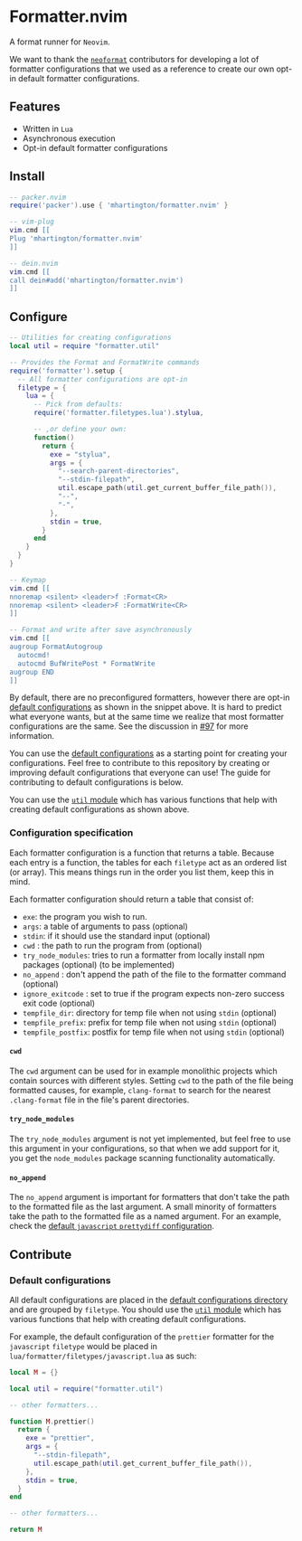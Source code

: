# Formatter.nvim

A format runner for `Neovim`.

We want to thank the [`neoformat`](https://github.com/sbdchd/neoformat)
contributors for developing a lot of formatter configurations that we used as
a reference to create our own opt-in default formatter configurations.

## Features

- Written in `Lua`
- Asynchronous execution
- Opt-in default formatter configurations

## Install

```lua
-- packer.nvim
require('packer').use { 'mhartington/formatter.nvim' }

-- vim-plug
vim.cmd [[
Plug 'mhartington/formatter.nvim'
]]

-- dein.nvim
vim.cmd [[
call dein#add('mhartington/formatter.nvim')
]]
```

## Configure

```lua
-- Utilities for creating configurations
local util = require "formatter.util"

-- Provides the Format and FormatWrite commands
require('formatter').setup {
  -- All formatter configurations are opt-in
  filetype = {
    lua = {
      -- Pick from defaults:
      require('formatter.filetypes.lua').stylua,

      -- ,or define your own:
      function()
        return {
          exe = "stylua",
          args = {
            "--search-parent-directories",
            "--stdin-filepath",
            util.escape_path(util.get_current_buffer_file_path()),
            "--",
            "-",
          },
          stdin = true,
        }
      end
    }
  }
}

-- Keymap
vim.cmd [[
nnoremap <silent> <leader>f :Format<CR>
nnoremap <silent> <leader>F :FormatWrite<CR>
]]

-- Format and write after save asynchronously
vim.cmd [[
augroup FormatAutogroup
  autocmd!
  autocmd BufWritePost * FormatWrite
augroup END
]]
```

By default, there are no preconfigured formatters, however there are opt-in
[default configurations](lua/formatter/filetypes) as shown in the snippet
above. It is hard to predict what everyone wants, but at the same time we
realize that most formatter configurations are the same. See the discussion in
[#97](https://github.com/mhartington/formatter.nvim/issues/97) for more
information.

You can use the [default configurations](lua/formatter/filetypes) as a
starting point for creating your configurations. Feel free to contribute to
this repository by creating or improving default configurations that
everyone can use! The guide for contributing to default configurations is
below.

You can use the [`util` module](lua/formatter/util) which has various
functions that help with creating default configurations as shown above.

### Configuration specification

Each formatter configuration is a function that returns a table. Because
each entry is a function, the tables for each `filetype` act as an ordered list
(or array). This means things run in the order you list them, keep this
in mind.

Each formatter configuration should return a table that consist of:

- `exe`: the program you wish to run.
- `args`: a table of arguments to pass (optional)
- `stdin`: if it should use the standard input (optional)
- `cwd` : the path to run the program from (optional)
- `try_node_modules`: tries to run a formatter from locally install npm
  packages (optional) (to be implemented)
- `no_append` : don't append the path of the file to the formatter command
  (optional)
- `ignore_exitcode` : set to true if the program expects non-zero success exit
  code (optional)
- `tempfile_dir`: directory for temp file when not using `stdin` (optional)
- `tempfile_prefix`: prefix for temp file when not using `stdin` (optional)
- `tempfile_postfix`: postfix for temp file when not using `stdin` (optional)

#### `cwd`

The `cwd` argument can be used for in example monolithic projects which contain
sources with different styles. Setting `cwd` to the path of the file being
formatted causes, for example, `clang-format` to search for the nearest
`.clang-format` file in the file's parent directories.

#### `try_node_modules`

The `try_node_modules` argument is not yet implemented, but feel free to use
this argument in your configurations, so that when we add support for it, you
get the `node_modules` package scanning functionality automatically.

#### `no_append`

The `no_append` argument is important for formatters that don't take the path
to the formatted file as the last argument. A small minority of formatters take
the path to the formatted file as a named argument. For an example, check the
[default `javascript` `prettydiff` configuration](lua/formatter/filetypes/javascript.lua).

## Contribute

<!-- TODO: general contribution guide? -->

### Default configurations

All default configurations are placed in the 
[default configurations directory](lua/formatter/filetypes) and are grouped by
`filetype`. 
You should use the [`util` module](lua/formatter/util)
which has various functions that help with creating default configurations.

For example, the default configuration of the `prettier` formatter for the
`javascript` `filetype` would be placed in
`lua/formatter/filetypes/javascript.lua` as such:

```lua
local M = {}

local util = require("formatter.util")

-- other formatters...

function M.prettier()
  return {
    exe = "prettier",
    args = {
      "--stdin-filepath",
      util.escape_path(util.get_current_buffer_file_path()),
    },
    stdin = true,
  }
end

-- other formatters...

return M
```
